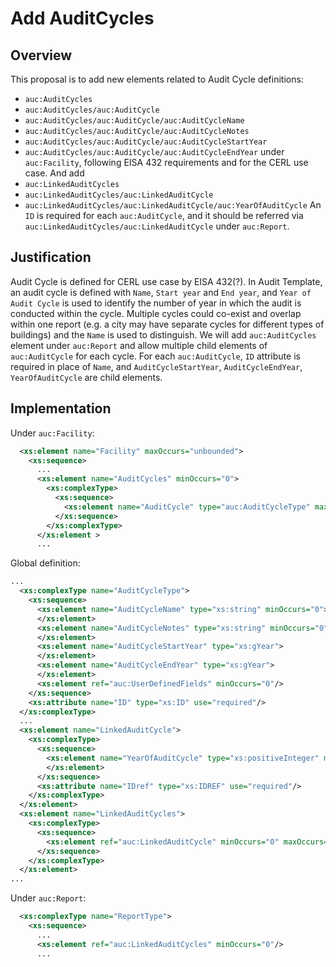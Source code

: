 # Add AuditCycles

## Overview

This proposal is to add new elements related to Audit Cycle definitions: 
* `auc:AuditCycles`
* `auc:AuditCycles/auc:AuditCycle`
* `auc:AuditCycles/auc:AuditCycle/auc:AuditCycleName`
* `auc:AuditCycles/auc:AuditCycle/auc:AuditCycleNotes`
* `auc:AuditCycles/auc:AuditCycle/auc:AuditCycleStartYear`
* `auc:AuditCycles/auc:AuditCycle/auc:AuditCycleEndYear`
under `auc:Facility`, following EISA 432 requirements and for the CERL use case. And add
* `auc:LinkedAuditCycles`
* `auc:LinkedAuditCycles/auc:LinkedAuditCycle`
* `auc:LinkedAuditCycles/auc:LinkedAuditCycle/auc:YearOfAuditCycle` 
An `ID` is required for each `auc:AuditCycle`, and it should be referred via `auc:LinkedAuditCycles/auc:LinkedAuditCycle` under `auc:Report`.

## Justification

Audit Cycle is defined for CERL use case by EISA 432(?). In Audit Template, an audit cycle is defined with `Name`, `Start year` and `End year`, and `Year of Audit Cycle` is used to identify the number of year in which the audit is conducted within the cycle. Multiple cycles could co-exist and overlap within one report (e.g. a city may have separate cycles for different types of buildings) and the `Name` is used to distinguish.
We will add `auc:AuditCycles` element under `auc:Report` and allow multiple child elements of `auc:AuditCycle` for each cycle. For each `auc:AuditCycle`, `ID` attribute is required in place of `Name`, and `AuditCycleStartYear`, `AuditCycleEndYear`, `YearOfAuditCycle` are child elements. 

## Implementation
Under `auc:Facility`:
```xml
  <xs:element name="Facility" maxOccurs="unbounded">
    <xs:sequence>
      ...
      <xs:element name="AuditCycles" minOccurs="0">
        <xs:complexType>
          <xs:sequence>
            <xs:element name="AuditCycle" type="auc:AuditCycleType" maxOccurs="unbounded"/>
          </xs:sequence>
        </xs:complexType>
      </xs:element >
      ...
```
Global definition:
```xml
...
  <xs:complexType name="AuditCycleType">
    <xs:sequence>
      <xs:element name="AuditCycleName" type="xs:string" minOccurs="0">
      </xs:element>
      <xs:element name="AuditCycleNotes" type="xs:string" minOccurs="0">
      </xs:element>
      <xs:element name="AuditCycleStartYear" type="xs:gYear">
      </xs:element>
      <xs:element name="AuditCycleEndYear" type="xs:gYear">
      </xs:element>
      <xs:element ref="auc:UserDefinedFields" minOccurs="0"/>
    </xs:sequence>
    <xs:attribute name="ID" type="xs:ID" use="required"/>
  </xs:complexType>
  ...
  <xs:element name="LinkedAuditCycle">
    <xs:complexType>
      <xs:sequence>
        <xs:element name="YearOfAuditCycle" type="xs:positiveInteger" minOccurs="0" maxOccurs="1">
        </xs:element>
      </xs:sequence>
      <xs:attribute name="IDref" type="xs:IDREF" use="required"/>
    </xs:complexType>
  </xs:element>
  <xs:element name="LinkedAuditCycles">
    <xs:complexType>
      <xs:sequence>
        <xs:element ref="auc:LinkedAuditCycle" minOccurs="0" maxOccurs="unbounded"/>
      </xs:sequence>
    </xs:complexType>
  </xs:element>
...
```
Under `auc:Report`:
```xml
  <xs:complexType name="ReportType">
    <xs:sequence>
      ...
      <xs:element ref="auc:LinkedAuditCycles" minOccurs="0"/>
      ...
```

